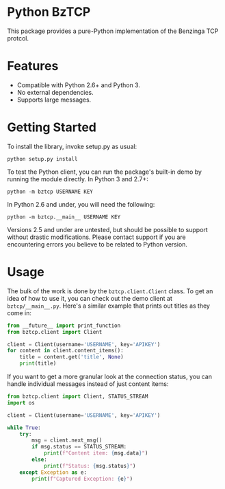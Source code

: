 # Python BzTCP
This package provides a pure-Python implementation of the Benzinga TCP protcol.

# Features

  * Compatible with Python 2.6+ and Python 3.
  * No external dependencies.
  * Supports large messages.

# Getting Started
To install the library, invoke setup.py as usual:

    python setup.py install

To test the Python client, you can run the package's built-in demo by running the
module directly. In Python 3 and 2.7+:

    python -m bztcp USERNAME KEY

In Python 2.6 and under, you will need the following:

    python -m bztcp.__main__ USERNAME KEY

Versions 2.5 and under are untested, but should be possible to support without
drastic modifications. Please contact support if you are encountering errors you
believe to be related to Python version.

# Usage
The bulk of the work is done by the `bztcp.client.Client` class. To get an idea
of how to use it, you can check out the demo client at `bztcp/__main__.py`. Here's
a similar example that prints out titles as they come in:

```python
from __future__ import print_function
from bztcp.client import Client

client = Client(username='USERNAME', key='APIKEY')
for content in client.content_items():
    title = content.get('title', None)
    print(title)
```

If you want to get a more granular look at the connection status, 
you can handle individual messages instead of just content items:

```python
from bztcp.client import Client, STATUS_STREAM
import os

client = Client(username='USERNAME', key='APIKEY')

while True:
    try:
        msg = client.next_msg()
        if msg.status == STATUS_STREAM:
            print(f"Content item: {msg.data}")
        else:
            print(f"Status: {msg.status}")
    except Exception as e:
        print(f"Captured Exception: {e}")
```
